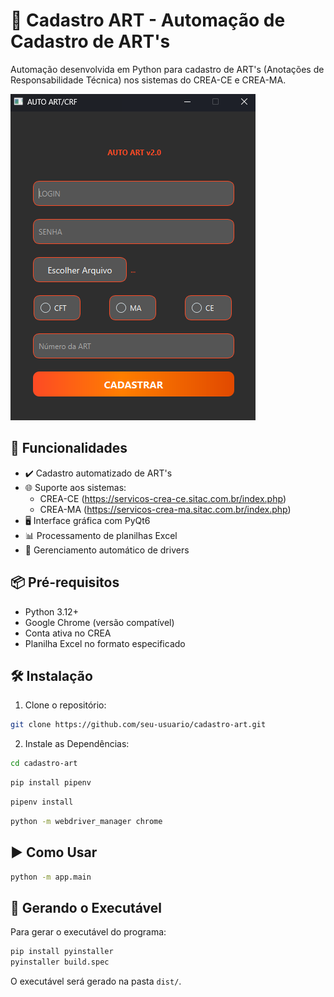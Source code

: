 # 📝 Cadastro ART - Automação de Cadastro de ART's

Automação desenvolvida em Python para cadastro de ART's (Anotações de Responsabilidade Técnica) nos sistemas do CREA-CE e CREA-MA.

![Screenshot da Interface](docs/interface_screenshot.png)

## 🚀 Funcionalidades

- ✔️ Cadastro automatizado de ART's
- 🌐 Suporte aos sistemas:
  - CREA-CE (https://servicos-crea-ce.sitac.com.br/index.php)
  - CREA-MA (https://servicos-crea-ma.sitac.com.br/index.php)
- 🖥️ Interface gráfica com PyQt6
- 📊 Processamento de planilhas Excel
- 🔄 Gerenciamento automático de drivers

## 📦 Pré-requisitos

- Python 3.12+
- Google Chrome (versão compatível)
- Conta ativa no CREA
- Planilha Excel no formato especificado

## 🛠️ Instalação

1. Clone o repositório:

```bash
git clone https://github.com/seu-usuario/cadastro-art.git
```

2. Instale as Dependências:

```bash
cd cadastro-art
```

```bash
pip install pipenv
```

```bash
pipenv install
```

```bash
python -m webdriver_manager chrome
```

## ▶️ Como Usar

```bash
python -m app.main
```

## 🔧 Gerando o Executável

Para gerar o executável do programa:

```bash
pip install pyinstaller
pyinstaller build.spec
```

O executável será gerado na pasta `dist/`.
